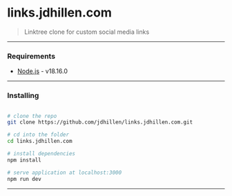 # links.jdhillen.com

> Linktree clone for custom social media links

---

### Requirements

- [Node.js](https://nodejs.org/en/) - v18.16.0

---

### Installing

```bash

# clone the repo
git clone https://github.com/jdhillen/links.jdhillen.com.git

# cd into the folder
cd links.jdhillen.com

# install dependencies
npm install

# serve application at localhost:3000
npm run dev
```

---

